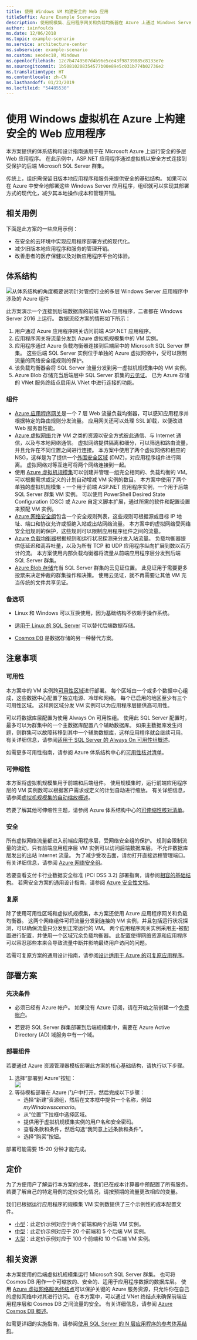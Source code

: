 ```yaml
---
title: 使用 Windows VM 构建安全的 Web 应用
titleSuffix: Azure Example Scenarios
description: 使用规模集、应用程序网关和负载均衡器在 Azure 上通过 Windows Server 构建安全的多层 Web 应用程序。
author: iainfoulds
ms.date: 12/06/2018
ms.topic: example-scenario
ms.service: architecture-center
ms.subservice: example-scenario
ms.custom: seodec18, Windows
ms.openlocfilehash: 12c7b4749507d4b96e5ce43f98739885c8133e7e
ms.sourcegitcommit: 1b50810208354577b00e89e5c031b774b02736e2
ms.translationtype: HT
ms.contentlocale: zh-CN
ms.lasthandoff: 01/23/2019
ms.locfileid: "54485530"
---
```

# <a name="building-secure-web-applications-with-windows-virtual-machines-on-azure"></a>使用 Windows 虚拟机在 Azure 上构建安全的 Web 应用程序

本方案提供的体系结构和设计指南适用于在 Microsoft Azure 上运行安全的多层 Web 应用程序。 在此示例中，ASP.NET 应用程序通过虚拟机以安全方式连接到受保护的后端 Microsoft SQL Server 群集。

传统上，组织需保留旧版本地应用程序和服务来提供安全的基础结构。 如果可以在 Azure 中安全地部署这些 Windows Server 应用程序，组织就可以实现其部署方式的现代化，减少其本地操作成本和管理开销。

## <a name="relevant-use-cases"></a>相关用例

下面是此方案的一些应用示例：

- 在安全的云环境中实现应用程序部署方式的现代化。
- 减少旧版本地应用程序和服务的管理开销。
- 改善患者的医疗保健以及对新应用程序平台的体验。

## <a name="architecture"></a>体系结构

![从体系结构的角度概要说明针对管控行业的多层 Windows Server 应用程序中涉及的 Azure 组件][architecture]

此方案演示一个连接到后端数据库的前端 Web 应用程序，二者都在 Windows Server 2016 上运行。 数据流经方案的情形如下所示：

1. 用户通过 Azure 应用程序网关访问前端 ASP.NET 应用程序。
2. 应用程序网关将流量分发到 Azure 虚拟机规模集中的 VM 实例。
3. 应用程序通过 Azure 负载均衡器连接到后端层中的 Microsoft SQL Server 群集。 这些后端 SQL Server 实例位于单独的 Azure 虚拟网络中，受可以限制流量的网络安全组规则的保护。
4. 该负载均衡器会将 SQL Server 流量分发到另一虚拟机规模集中的 VM 实例。
5. Azure Blob 存储充当后端层中 SQL Server 群集的[云见证][cloud-witness]。 已为 Azure 存储的 VNet 服务终结点启用从 VNet 中进行连接的功能。

### <a name="components"></a>组件

- [Azure 应用程序网关][appgateway-docs]是一个 7 层 Web 流量负载均衡器，可以感知应用程序并根据特定的路由规则分发流量。 应用网关还可以处理 SSL 卸载，以便改进 Web 服务器性能。
- [Azure 虚拟网络][vnet-docs]允许 VM 之类的资源以安全方式彼此通信、与 Internet 通信，以及与本地网络通信。 虚拟网络提供隔离和细分，可以筛选和路由流量，并且允许在不同位置之间进行连接。 本方案中使用了两个虚拟网络和相应的 NSG，这样是为了提供一个[外围安全区域][dmz] (DMZ)，对应用程序组件进行隔离。 虚拟网络对等互连可将两个网络连接到一起。
- 使用 [Azure 虚拟机规模集][scaleset-docs]可以创建并管理一组完全相同的、负载均衡的 VM。 可以根据需求或定义的计划自动增减 VM 实例的数目。 本方案中使用了两个单独的虚拟机规模集 - 一个用于前端 ASP.NET 应用程序实例，一个用于后端 SQL Server 群集 VM 实例。 可以使用 PowerShell Desired State Configuration (DSC) 或 Azure 自定义脚本扩展，通过所需的软件和配置设置来预配 VM 实例。
- [Azure 网络安全组][nsg-docs]包含一个安全规则列表，这些规则可根据源或目标 IP 地址、端口和协议允许或拒绝入站或出站网络流量。 本方案中的虚拟网络受网络安全组规则的保护，这些规则可以限制应用程序组件之间的流量。
- [Azure 负载均衡器][loadbalancer-docs]根据规则和运行状况探测来分发入站流量。 负载均衡器提供低延迟和高吞吐量，以及为所有 TCP 和 UDP 应用程序纵向扩展到数以百万计的流。 本方案使用内部负载均衡器将流量从前端应用程序层分发到后端 SQL Server 群集。
- [Azure Blob 存储][cloudwitness-docs]充当 SQL Server 群集的云见证位置。 此见证用于需要更多投票来决定仲裁的群集操作和决策。 使用云见证，就不再需要让其他 VM 充当传统的文件共享见证。

### <a name="alternatives"></a>备选项

- Linux 和 Windows 可以互换使用，因为基础结构不依赖于操作系统。

- [适用于 Linux 的 SQL Server][sql-linux] 可以替代后端数据存储。

- [Cosmos DB](/azure/cosmos-db/introduction) 是数据存储的另一种替代方案。

## <a name="considerations"></a>注意事项

### <a name="availability"></a>可用性

本方案中的 VM 实例跨[可用性区域](/azure/availability-zones/az-overview)进行部署。 每个区域由一个或多个数据中心组成，这些数据中心配置了独立电源、冷却和网络。 每个已启用的地区至少有三个可用性区域。 这样跨区域分发 VM 实例可以为应用程序层提供高可用性。

可以将数据库层配置为使用 Always On 可用性组。 使用此 SQL Server 配置时，最多可以为群集中的一个主数据库配置八个辅助数据库。 如果主数据库发生问题，则群集可以故障转移到其中一个辅助数据库，这样应用程序就会继续可用。 有关详细信息，请参阅[适用于 SQL Server 的 Always On 可用性组概述][sqlalwayson-docs]。

如需更多可用性指南，请参阅 Azure 体系结构中心的[可用性核对清单][availability]。

### <a name="scalability"></a>可伸缩性

本方案将虚拟机规模集用于前端和后端组件。 使用规模集时，运行前端应用程序层的 VM 实例数可以根据客户需求或定义的计划自动进行缩放。 有关详细信息，请参阅[虚拟机规模集的自动缩放概述][vmssautoscale-docs]。

若要了解其他可伸缩性主题，请参阅 Azure 体系结构中心的[可伸缩性核对清单][scalability]。

### <a name="security"></a>安全

所有虚拟网络流量都进入前端应用程序层，受网络安全组的保护。 规则会限制流量的流动，只有前端应用程序层 VM 实例可以访问后端数据库层。 不允许数据库层发出的出站 Internet 流量。 为了减少受攻击面，请勿打开直接远程管理端口。 有关详细信息，请参阅 [Azure 网络安全组][nsg-docs]。

若要查看支付卡行业数据安全标准 (PCI DSS 3.2) 部署指南，请参阅[相容的基础结构][pci-dss]。 若需安全方案的通用设计指南，请参阅 [Azure 安全性文档][security]。

### <a name="resiliency"></a>复原

除了使用可用性区域和虚拟机规模集，本方案还使用 Azure 应用程序网关和负载均衡器。 这两个网络组件可将流量分发到连接的 VM 实例，并且包括运行状况探测，可以确保流量只分发到正常运行的 VM。 两个应用程序网关实例采用主-被配置进行配置，并使用一个区域冗余负载均衡器。 此配置使得网络资源和应用程序可以容忍那些本来会导致流量中断并影响最终用户访问的问题。

若需可复原方案的通用设计指南，请参阅[设计适用于 Azure 的可复原应用程序][resiliency]。

## <a name="deploy-the-scenario"></a>部署方案

### <a name="prerequisites"></a>先决条件

- 必须已经有 Azure 帐户。 如果没有 Azure 订阅，请在开始之前创建一个[免费帐户](https://azure.microsoft.com/free/?WT.mc_id=A261C142F)。

- 若要将 SQL Server 群集部署到后端规模集中，需要在 Azure Active Directory (AD) 域服务中有一个域。

### <a name="deploy-the-components"></a>部署组件

若要通过 Azure 资源管理器模板部署此方案的核心基础结构，请执行以下步骤。

<!-- markdownlint-disable MD033 -->

1. 选择“部署到 Azure”按钮：<br><a href="https://portal.azure.com/#create/Microsoft.Template/uri/https%3A%2F%2Fraw.githubusercontent.com%2Fmspnp%2Fsolution-architectures%2Fmaster%2Finfrastructure%2Fregulated-multitier-app.json" target="_blank"><img src="https://azuredeploy.net/deploybutton.png"/></a>
2. 等待模板部署在 Azure 门户中打开，然后完成以下步骤：
   - 选择“新建”资源组，然后在文本框中提供一个名称，例如 *myWindowsscenario*。
   - 从“位置”下拉框中选择区域。
   - 提供用于虚拟机规模集实例的用户名和安全密码。
   - 查看条款和条件，然后勾选“我同意上述条款和条件”。
   - 选择“购买”按钮。

<!-- markdownlint-enable MD033 -->

部署可能需要 15-20 分钟才能完成。

## <a name="pricing"></a>定价

为了方便用户了解运行本方案的成本，我们已在成本计算器中预配置了所有服务。 若要了解自己的特定用例的定价变化情况，请按预期的流量更改相应的变量。

我们已根据运行应用程序的规模集 VM 实例数提供了三个示例性的成本配置文件。

- [小型][small-pricing]：此定价示例对应于两个前端和两个后端 VM 实例。
- [中型][medium-pricing]：此定价示例对应于 20 个前端和 5 个后端 VM 实例。
- [大型][large-pricing]：此定价示例对应于 100 个前端和 10 个后端 VM 实例。

## <a name="related-resources"></a>相关资源

本方案使用的后端虚拟机规模集运行 Microsoft SQL Server 群集。 也可将 Cosmos DB 用作一个可缩放的、安全的、适用于应用程序数据的数据库层。 使用 [Azure 虚拟网络服务终结点][vnetendpoint-docs]可以保护关键的 Azure 服务资源，只允许你在自己的虚拟网络中对其进行访问。 在本方案中，可以通过 VNet 终结点来确保前端应用程序层和 Cosmos DB 之间流量的安全。 有关详细信息，请参阅 [Azure Cosmos DB 概述](/azure/cosmos-db/introduction)。

如需更详细的实施指南，请参阅[使用 SQL Server 的 N 层应用程序的参考体系结构][ntiersql-ra]。

<!-- links -->
[appgateway-docs]: /azure/application-gateway/overview
[architecture]: ./media/architecture-regulated-multitier-app.png
[autoscaling]: /azure/architecture/best-practices/auto-scaling
[availability]: ../../checklist/availability.md
[cloudwitness-docs]: /windows-server/failover-clustering/deploy-cloud-witness
[loadbalancer-docs]: /azure/load-balancer/load-balancer-overview
[nsg-docs]: /azure/virtual-network/security-overview
[ntiersql-ra]: /azure/architecture/reference-architectures/n-tier/n-tier-sql-server
[resiliency]: /azure/architecture/resiliency/
[security]: /azure/security/
[scalability]: /azure/architecture/checklist/scalability
[scaleset-docs]: /azure/virtual-machine-scale-sets/overview
[sqlalwayson-docs]: /sql/database-engine/availability-groups/windows/overview-of-always-on-availability-groups-sql-server
[vmssautoscale-docs]: /azure/virtual-machine-scale-sets/virtual-machine-scale-sets-autoscale-overview
[vnet-docs]: /azure/virtual-network/virtual-networks-overview
[vnetendpoint-docs]: /azure/virtual-network/virtual-network-service-endpoints-overview
[pci-dss]: /azure/security/blueprints/pcidss-iaaswa-overview
[dmz]: /azure/virtual-network/virtual-networks-dmz-nsg
[sql-linux]: /sql/linux/sql-server-linux-overview?view=sql-server-linux-2017
[cloud-witness]: /windows-server/failover-clustering/deploy-cloud-witness
[small-pricing]: https://azure.com/e/711bbfcbbc884ef8aa91cdf0f2caff72
[medium-pricing]: https://azure.com/e/b622d82d79b34b8398c4bce35477856f
[large-pricing]: https://azure.com/e/1d99d8b92f90496787abecffa1473a93
